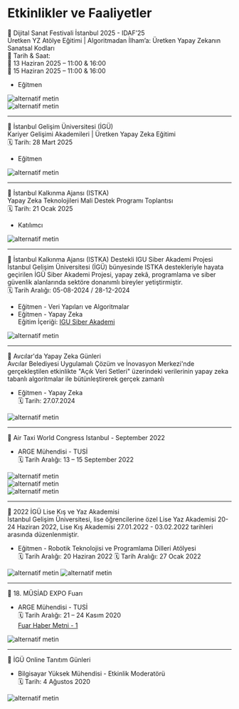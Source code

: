# Etkinlikler ve Faaliyetler   

📢 Dijital Sanat Festivali İstanbul 2025 - IDAF’25    
Üretken YZ Atölye Eğitimi | Algoritmadan İlham’a:  Üretken Yapay Zekanın Sanatsal Kodları   
📅 Tarih & Saat:   
🔹 13 Haziran 2025 – 11:00 & 16:00   
🔹 15 Haziran 2025 – 11:00 & 16:00   
* Eğitmen   

![alternatif metin](https://github.com/acetinkaya/etkinliklervefaaliyetler/blob/main/IDAF25_atolye_1.png)  
![alternatif metin](https://github.com/acetinkaya/etkinliklervefaaliyetler/blob/main/IDAF25_atolye_3.png)  

---

📢 İstanbul Gelişim Üniversitesi (İGÜ)    
Kariyer Gelişimi Akademileri | Üretken Yapay Zeka Eğitimi    
🗓️ Tarih: 28 Mart 2025    
* Eğitmen

![alternatif metin](https://github.com/acetinkaya/etkinliklervefaaliyetler/blob/main/iguliseyz.jpeg)

---

📢 İstanbul Kalkınma Ajansı (ISTKA)      
Yapay Zeka Teknolojileri Mali Destek Programı Toplantısı    
🗓️ Tarih: 21 Ocak 2025     
* Katılımcı    

![alternatif metin](https://github.com/acetinkaya/etkinliklervefaaliyetler/blob/main/YZ_calistay%C4%B1.jpg)

---

📢 İstanbul Kalkınma Ajansı (ISTKA) Destekli IGU Siber Akademi Projesi       
İstanbul Gelişim Üniversitesi (İGÜ) bünyesinde ISTKA destekleriyle hayata geçirilen İGÜ Siber Akademi Projesi, yapay zekâ, programlama ve siber güvenlik alanlarında sektöre donanımlı bireyler yetiştirmiştir.     
🗓️ Tarih Aralığı: 05-08-2024 / 28-12-2024       
* Eğitmen - Veri Yapıları ve Algoritmalar       
* Eğitmen - Yapay Zeka        
Eğitim İçeriği: [IGU Siber Akademi](https://siberakademi.gelisim.edu.tr/tr/idari-icerik-mufredatimiz)      

![alternatif metin](https://github.com/acetinkaya/etkinliklervefaaliyetler/blob/main/istka.png)         
   
---

📢 Avcılar'da Yapay Zeka Günleri    
Avcılar Belediyesi Uygulamalı Çözüm ve İnovasyon Merkezi'nde gerçekleştilen etkinlikte "Açık Veri Setleri" üzerindeki verilerinin yapay zeka tabanlı algoritmalar ile bütünleştirerek gerçek zamanlı 
* Eğitmen - Yapay Zeka         
🗓️ Tarih: 27.07.2024     
      
![alternatif metin](https://github.com/acetinkaya/etkinliklervefaaliyetler/blob/main/avcilaryz.jpg)        

---

📢 Air Taxi World Congress Istanbul - September 2022      
* ARGE Mühendisi - TUSİ        
🗓️ Tarih Aralığı: 13 – 15 September 2022

![alternatif metin](https://github.com/acetinkaya/etkinliklervefaaliyetler/blob/main/airtaxi1.jpg)    
![alternatif metin](https://github.com/acetinkaya/etkinliklervefaaliyetler/blob/main/airtaxi3.jpg)    
![alternatif metin](https://github.com/acetinkaya/etkinliklervefaaliyetler/blob/main/airtaxi2.jpg)    
  
---

📢 2022 İGÜ Lise Kış ve Yaz Akademisi    
İstanbul Gelişim Üniversitesi, lise öğrencilerine özel Lise Yaz Akademisi 20-24 Haziran 2022, Lise Kış Akademisi 27.01.2022 - 03.02.2022  tarihleri arasında düzenlenmiştir.    
* Eğitmen - Robotik Teknolojisi  ve Programlama Dilleri Atölyesi          
🗓️ Tarih Aralığı: 20 Haziran 2022
🗓️ Tarih Aralığı: 27 Ocak 2022

![alternatif metin](https://github.com/acetinkaya/etkinliklervefaaliyetler/blob/main/2025-06-09_23-53-06.png) 
![alternatif metin](https://github.com/acetinkaya/etkinliklervefaaliyetler/blob/main/yaz_okulu1.jpg)

---

📢 18. MÜSİAD EXPO Fuarı       
* ARGE Mühendisi - TUSİ     
🗓️ Tarih Aralığı: 21 – 24 Kasım 2020    
[Fuar Haber Metni - 1](https://gelisim.edu.tr/tr/gelisim-haber-cumhurbaskani-erdogan-ucan-araba-tusiyi-inceledi)    
     
![alternatif metin](https://github.com/acetinkaya/etkinliklervefaaliyetler/blob/main/tusi-fuar.jpg)       

---

📢 İGÜ Online Tanıtım Günleri         
* Bilgisayar Yüksek Mühendisi - Etkinlik Moderatörü   
🗓️ Tarih: 4 Ağustos 2020      
   
![alternatif metin](https://github.com/acetinkaya/etkinliklervefaaliyetler/blob/main/tto-tanitim.jpg)
